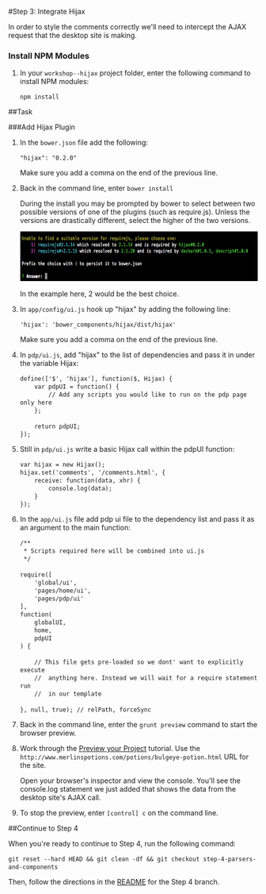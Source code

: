 #Step 3: Integrate Hijax

In order to style the comments correctly we'll need to intercept the AJAX request that the desktop site is making.


### Install NPM Modules

1. In your `workshop--hijax` project folder, enter the following command to install NPM modules:

    ```
    npm install
    ```

##Task

###Add Hijax Plugin

1. In the `bower.json` file add the following:

    ```
    "hijax": "0.2.0"
    ```

    Make sure you add a comma on the end of the previous line.

2. Back in the command line, enter `bower install`

    During the install you may be prompted by bower to select between two possible versions of one of the plugins (such as require.js). Unless the versions are drastically different, select the higher of the two versions.

    <img src="https://raw.githubusercontent.com/mobify/workshop--hijax/step-3-integrate-hijax/static/img/bower_version_choice.png?token=AKTX6h5B7moFeKkGIHaWRKZ51zO-O-uFks5W1I9AwA%3D%3D" height="100" />

    In the example here, 2 would be the best choice.

3. In `app/config/ui.js` hook up "hijax" by adding the following line:

    ```
    'hijax': 'bower_components/hijax/dist/hijax'
    ```
    Make sure you add a comma on the end of the previous line.


4. In `pdp/ui.js`, add "hijax" to the list of dependencies and pass it in under the variable Hijax:

    ```
    define(['$', 'hijax'], function($, Hijax) {
        var pdpUI = function() {
            // Add any scripts you would like to run on the pdp page only here
        };

        return pdpUI;
    });
    ```

5. Still in `pdp/ui.js` write a basic Hijax call within the pdpUI function:

    ```
    var hijax = new Hijax();
    hijax.set('comments', '/comments.html', {
        receive: function(data, xhr) {
            console.log(data);
        }
    }); 
    ```

6. In the `app/ui.js` file add pdp ui file to the dependency list and pass it as an argument to the main function:

    ```
    /**
     * Scripts required here will be combined into ui.js
     */

    require([
        'global/ui',
        'pages/home/ui',
        'pages/pdp/ui'
    ],
    function(
        globalUI,
        home,
        pdpUI
    ) {

        // This file gets pre-loaded so we dont' want to explicitly execute
        //  anything here. Instead we will wait for a require statement run
        //  in our template

    }, null, true); // relPath, forceSync
    ```

7. Back in the command line, enter the `grunt preview` command to start the browser preview.
8. Work through the [Preview your Project](http://adaptivejs.mobify.com/v1.0/docs/preview-your-project) tutorial.
    Use the `http://www.merlinspotions.com/potions/bulgeye-potion.html` URL for the site.

    Open your browser's inspector and view the console. You'll see the console.log statement we just added that shows the data from the desktop site's AJAX call.

9. To stop the preview, enter `[control] c` on the command line.

##Continue to Step 4

When you're ready to continue to Step 4, run the following command:

```
git reset --hard HEAD && git clean -df && git checkout step-4-parsers-and-components
```

Then, follow the directions in the [README](https://github.com/mobify/workshop--hijax/blob/step-4-parsers-and-components/README.md) for the Step 4 branch.